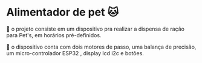# Alimentador de pet :cat:

:slot_machine: o projeto consiste em um dispositivo pra realizar a dispensa de ração para Pet's, em horários pré-definidos.

:slot_machine: o dispositivo conta com dois motores de passo, uma balança de precisão, um micro-controlador ESP32 , display lcd i2c e botões.